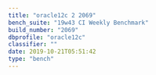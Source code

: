 ```yaml
---
title: "oracle12c 2 2069"
bench_suite: "19w43 CI Weekly Benchmark"
build_number: "2069"
dbprofile: "oracle12c"
classifier: ""
date: 2019-10-21T05:51:42
type: "bench"
---
```


